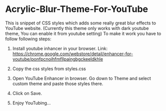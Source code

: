 # Acrylic-Blur-Theme-For-YouTube
This is snippet of CSS styles which adds some really great blur effects to YouTube website. (Currently this theme only works with dark youtube theme, You can enable it from  youtube setting)
To make it work you have to follow following steps:

1. Install youtube inhancer in your browser. Link: https://chrome.google.com/webstore/detail/enhancer-for-youtube/ponfpcnoihfmfllpaingbgckeeldkhle

2. Copy the css styles from styles.css

3. Open YouTube Enhancer in browser. Go down to Theme and select custom theme and paste those styles there.

4. Click on Save.

5. Enjoy YouTubing...
